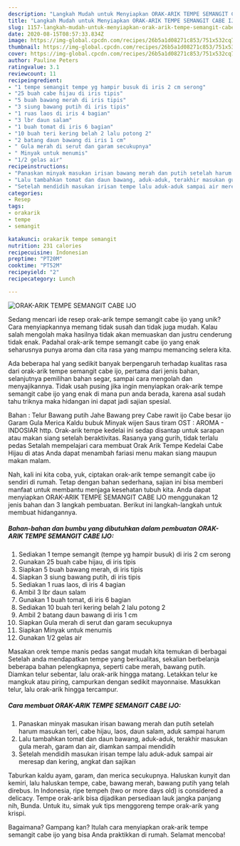 ```yaml
---
description: "Langkah Mudah untuk Menyiapkan ORAK-ARIK TEMPE SEMANGIT CABE IJO Anti Gagal"
title: "Langkah Mudah untuk Menyiapkan ORAK-ARIK TEMPE SEMANGIT CABE IJO Anti Gagal"
slug: 1157-langkah-mudah-untuk-menyiapkan-orak-arik-tempe-semangit-cabe-ijo-anti-gagal
date: 2020-08-15T08:57:33.834Z
image: https://img-global.cpcdn.com/recipes/26b5a1d08271c853/751x532cq70/orak-arik-tempe-semangit-cabe-ijo-foto-resep-utama.jpg
thumbnail: https://img-global.cpcdn.com/recipes/26b5a1d08271c853/751x532cq70/orak-arik-tempe-semangit-cabe-ijo-foto-resep-utama.jpg
cover: https://img-global.cpcdn.com/recipes/26b5a1d08271c853/751x532cq70/orak-arik-tempe-semangit-cabe-ijo-foto-resep-utama.jpg
author: Pauline Peters
ratingvalue: 3.1
reviewcount: 11
recipeingredient:
- "1 tempe semangit tempe yg hampir busuk di iris 2 cm serong"
- "25 buah cabe hijau di iris tipis"
- "5 buah bawang merah di iris tipis"
- "3 siung bawang putih di iris tipis"
- "1 ruas laos di iris 4 bagian"
- "3 lbr daun salam"
- "1 buah tomat di iris 6 bagian"
- "10 buah teri kering belah 2 lalu potong 2"
- "2 batang daun bawang di iris 1 cm"
- " Gula merah di serut dan garam secukupnya"
- " Minyak untuk menumis"
- "1/2 gelas air"
recipeinstructions:
- "Panaskan minyak masukan irisan bawang merah dan putih setelah harum masukan teri, cabe hijau, laos, daun salam, aduk sampai harum"
- "Lalu tambahkan tomat dan daun bawang, aduk-aduk, terakhir masukan gula merah, garam dan air, diamkan sampai mendidih"
- "Setelah mendidih masukan irisan tempe lalu aduk-aduk sampai air meresap dan kering, angkat dan sajikan"
categories:
- Resep
tags:
- orakarik
- tempe
- semangit

katakunci: orakarik tempe semangit 
nutrition: 231 calories
recipecuisine: Indonesian
preptime: "PT20M"
cooktime: "PT52M"
recipeyield: "2"
recipecategory: Lunch

---
```



![ORAK-ARIK TEMPE SEMANGIT CABE IJO](https://img-global.cpcdn.com/recipes/26b5a1d08271c853/751x532cq70/orak-arik-tempe-semangit-cabe-ijo-foto-resep-utama.jpg)

Sedang mencari ide resep orak-arik tempe semangit cabe ijo yang unik? Cara menyiapkannya memang tidak susah dan tidak juga mudah. Kalau salah mengolah maka hasilnya tidak akan memuaskan dan justru cenderung tidak enak. Padahal orak-arik tempe semangit cabe ijo yang enak seharusnya punya aroma dan cita rasa yang mampu memancing selera kita.

Ada beberapa hal yang sedikit banyak berpengaruh terhadap kualitas rasa dari orak-arik tempe semangit cabe ijo, pertama dari jenis bahan, selanjutnya pemilihan bahan segar, sampai cara mengolah dan menyajikannya. Tidak usah pusing jika ingin menyiapkan orak-arik tempe semangit cabe ijo yang enak di mana pun anda berada, karena asal sudah tahu triknya maka hidangan ini dapat jadi sajian spesial.

Bahan : Telur Bawang putih Jahe Bawang prey Cabe rawit ijo Cabe besar ijo Garam Gula Merica Kaldu bubuk Minyak wijen Saus tiram OST : AROMA - INDOSIAR http. Orak-arik tempe kedelai ini sedap disantap untuk sarapan atau makan siang setelah beraktivitas. Rasanya yang gurih, tidak terlalu pedas Setalah mempelajari cara membuat Orak Arik Tempe Kedelai Cabe Hijau di atas Anda dapat menambah fariasi menu makan siang maupun makan malam.


Nah, kali ini kita coba, yuk, ciptakan orak-arik tempe semangit cabe ijo sendiri di rumah. Tetap dengan bahan sederhana, sajian ini bisa memberi manfaat untuk membantu menjaga kesehatan tubuh kita. Anda dapat menyiapkan ORAK-ARIK TEMPE SEMANGIT CABE IJO menggunakan 12 jenis bahan dan 3 langkah pembuatan. Berikut ini langkah-langkah untuk membuat hidangannya.

<!--inarticleads1-->

##### Bahan-bahan dan bumbu yang dibutuhkan dalam pembuatan ORAK-ARIK TEMPE SEMANGIT CABE IJO:

1. Sediakan 1 tempe semangit (tempe yg hampir busuk) di iris 2 cm serong
1. Gunakan 25 buah cabe hijau, di iris tipis
1. Siapkan 5 buah bawang merah, di iris tipis
1. Siapkan 3 siung bawang putih, di iris tipis
1. Sediakan 1 ruas laos, di iris 4 bagian
1. Ambil 3 lbr daun salam
1. Gunakan 1 buah tomat, di iris 6 bagian
1. Sediakan 10 buah teri kering belah 2 lalu potong 2
1. Ambil 2 batang daun bawang di iris 1 cm
1. Siapkan  Gula merah di serut dan garam secukupnya
1. Siapkan  Minyak untuk menumis
1. Gunakan 1/2 gelas air


Masakan orek tempe manis pedas sangat mudah kita temukan di berbagai Setelah anda mendapatkan tempe yang berkualitas, sekalian berbelanja beberapa bahan pelengkapnya, seperti cabe merah, bawang putih. Diamkan telur sebentar, lalu orak-arik hingga matang. Letakkan telur ke mangkuk atau piring, campurkan dengan sedikit mayonnaise. Masukkan telur, lalu orak-arik hingga tercampur. 

<!--inarticleads2-->

##### Cara membuat ORAK-ARIK TEMPE SEMANGIT CABE IJO:

1. Panaskan minyak masukan irisan bawang merah dan putih setelah harum masukan teri, cabe hijau, laos, daun salam, aduk sampai harum
1. Lalu tambahkan tomat dan daun bawang, aduk-aduk, terakhir masukan gula merah, garam dan air, diamkan sampai mendidih
1. Setelah mendidih masukan irisan tempe lalu aduk-aduk sampai air meresap dan kering, angkat dan sajikan


Taburkan kaldu ayam, garam, dan merica secukupnya. Haluskan kunyit dan kemiri, lalu haluskan tempe, cabe, bawang merah, bawang putih yang telah direbus. In Indonesia, ripe tempeh (two or more days old) is considered a delicacy. Tempe orak-arik bisa dijadikan persediaan lauk jangka panjang nih, Bunda. Untuk itu, simak yuk tips menggoreng tempe orak-arik yang krispi. 

Bagaimana? Gampang kan? Itulah cara menyiapkan orak-arik tempe semangit cabe ijo yang bisa Anda praktikkan di rumah. Selamat mencoba!
